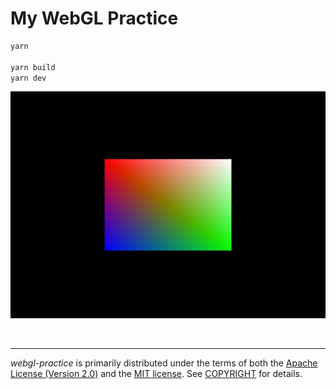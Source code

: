 My WebGL Practice
========

```bash
yarn

yarn build
yarn dev
```

![Screenshot]

&nbsp;

--------
*webgl-practice* is primarily distributed under the terms of both the [Apache
License (Version 2.0)] and the [MIT license]. See [COPYRIGHT] for details.

[Screenshot]: https://raw.githubusercontent.com/simnalamburt/i/master/webgl-practice/screenshot.jpg

[Apache License (Version 2.0)]: LICENSE-APACHE
[MIT license]: LICENSE-MIT
[COPYRIGHT]: COPYRIGHT
